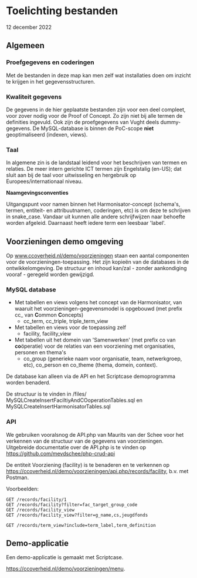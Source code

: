 # Toelichting bestanden

12 december 2022

## Algemeen

### Proefgegevens en coderingen

Met de bestanden in deze map kan men zelf wat installaties doen om inzicht te krijgen in het gegevensstructuren.

### Kwaliteit gegevens

De gegevens in de hier geplaatste bestanden zijn voor een deel compleet, voor zover nodig voor de Proof of Concept. Zo zijn niet bij alle termen de definities ingevuld. Ook zijn de proefgegevens van Vught deels dummy-gegevens. 
De MySQL-database is binnen de PoC-scope **niet** geoptimaliseerd (indexen, views).

### Taal

In algemene zin is de landstaal leidend voor het beschrijven van termen en relaties. 
De meer intern gerichte ICT termen zijn Engelstalig (en-US); dat sluit aan bij de taal voor uitwisseling en hergebruik op Europees/internationaal niveau.

**Naamgevingsconventies**

Uitgangspunt voor namen binnen het Harmonisator-concept (schema's, termen, entiteit- en attribuutnamen, coderingen, etc) is om deze te schrijven in snake_case. Vandaar uit kunnen alle andere schrijfwijzen naar behoefte worden afgeleid. Daarnaast heeft iedere term een leesbaar 'label'.

## Voorzieningen demo omgeving

Op www.ccoverheid.nl/demo/voorzieningen staan een aantal componenten voor de voorzieningen-toepassing. Het zijn kopieën van de databases in de ontwikkelomgeving. De structuur en inhoud kan/zal - zonder aankondiging vooraf - geregeld worden gewijzigd. 

### MySQL database

- Met tabellen en views volgens het concept van de Harmonisator, van waaruit het voorzieningen-gegevensmodel is opgebouwd (met prefix cc_ van **C**ommon **C**oncepts)
  - cc_term, cc_triple, triple_term_view
- Met tabellen en views voor de toepassing zelf
  - facility, facility_view
- Met tabellen uit het domein van 'Samenwerken' (met prefix co van **co**öperatie) voor de relaties van een voorziening met organisaties, personen en thema's
  - co_group (generieke naam voor organisatie, team, netwerkgroep, etc), co_person en co_theme (thema, domein, context).

De database kan alleen via de API en het Scriptcase demoprogramma worden benaderd. 

De structuur is te vinden in /files/ MySQLCreateInsertFaciltiyAndCOoperationTables.sql en MySQLCreateInsertHarmonisatorTables.sql 

### API

We gebruiken vooralsnog de API.php van Maurits van der Schee voor het verkennen van de structuur van de gegevens van voorzieningen. Uitgebreide documentatie over de API.php is te vinden op https://github.com/mevdschee/php-crud-api 

De entiteit Voorziening (facility) is te benaderen en te verkennen op https://ccoverheid.nl/demo/voorzieningen/api.php/records/facility, b.v. met Postman.

Voorbeelden:

```
GET /records/facility/1
GET /records/facility?filter=fac_target_group_code
GET /records/facility_view
GET /records/facility_view?filter=g_name,cs,jeugdfonds

GET /records/term_view?include=term_label,term_definition

```

## Demo-applicatie

Een demo-applicatie is gemaakt met Scriptcase. 

https://ccoverheid.nl/demo/voorzieningen/menu.